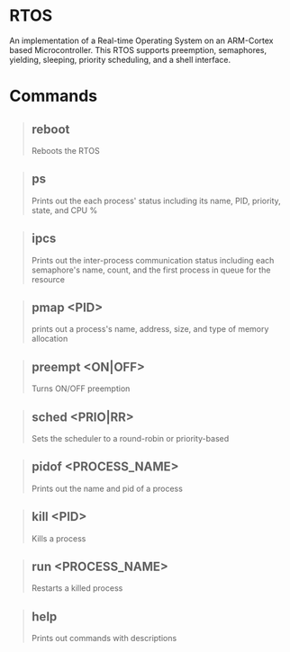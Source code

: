 # **RTOS**
An implementation of a Real-time Operating System on an ARM-Cortex based Microcontroller. This RTOS supports preemption, semaphores, yielding, sleeping, priority scheduling, and a shell interface.

# **Commands**
>## reboot
>Reboots the RTOS

>## ps
>Prints out the each process' status including its name, PID, priority, state, and CPU %

>## ipcs
>Prints out the inter-process communication status including each semaphore's name, count, and the first process in queue for the resource



>## pmap \<PID>
>prints out a process's name, address, size, and type of memory allocation

>## preempt \<ON|OFF>
>Turns ON/OFF preemption

>## sched \<PRIO|RR>
>Sets the scheduler to a round-robin or priority-based

>## pidof \<PROCESS_NAME>
>Prints out the name and pid of a process

>## kill \<PID>
>Kills a process

>## run \<PROCESS_NAME>
>Restarts a killed process

>## help
>Prints out commands with descriptions
